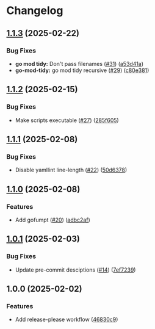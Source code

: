 # Changelog

## [1.1.3](https://github.com/bhundven/golang-pre-commit/compare/v1.1.2...v1.1.3) (2025-02-22)


### Bug Fixes

* **go mod tidy:** Don't pass filenames ([#31](https://github.com/bhundven/golang-pre-commit/issues/31)) ([a53d41a](https://github.com/bhundven/golang-pre-commit/commit/a53d41ac852980c72c8044171a78957b041fb1f0))
* **go-mod-tidy:** go mod tidy recursive ([#29](https://github.com/bhundven/golang-pre-commit/issues/29)) ([c80e381](https://github.com/bhundven/golang-pre-commit/commit/c80e3817788c86fabd0197450b9b18a147f5ae66))

## [1.1.2](https://github.com/bhundven/golang-pre-commit/compare/v1.1.1...v1.1.2) (2025-02-15)


### Bug Fixes

* Make scripts executable ([#27](https://github.com/bhundven/golang-pre-commit/issues/27)) ([285f605](https://github.com/bhundven/golang-pre-commit/commit/285f6054afd02d429fa724016096a0573fae7d28))

## [1.1.1](https://github.com/bhundven/golang-pre-commit/compare/v1.1.0...v1.1.1) (2025-02-08)


### Bug Fixes

* Disable yamllint line-length ([#22](https://github.com/bhundven/golang-pre-commit/issues/22)) ([50d6378](https://github.com/bhundven/golang-pre-commit/commit/50d6378622a71df9ddd4de8033866795cf1bd10a))

## [1.1.0](https://github.com/bhundven/golang-pre-commit/compare/v1.0.1...v1.1.0) (2025-02-08)


### Features

* Add gofumpt ([#20](https://github.com/bhundven/golang-pre-commit/issues/20)) ([adbc2af](https://github.com/bhundven/golang-pre-commit/commit/adbc2af9f7396749627c7c1269c2985a35f6765e))

## [1.0.1](https://github.com/bhundven/golang-pre-commit/compare/v1.0.0...v1.0.1) (2025-02-03)


### Bug Fixes

* Update pre-commit desciptions ([#14](https://github.com/bhundven/golang-pre-commit/issues/14)) ([7ef7239](https://github.com/bhundven/golang-pre-commit/commit/7ef72393fbc53c19501bbad0522e140fb469ad41))

## 1.0.0 (2025-02-02)


### Features

* Add release-please workflow ([46830c9](https://github.com/bhundven/golang-pre-commit/commit/46830c90cf38ca2cbd6940dfc1476b538690d2df))
